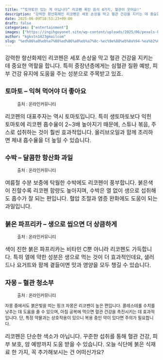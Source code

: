 ```yaml
---
title: "“토마토만 있는 게 아닙니다” 리코펜 폭탄 음식 4가지, 혈관이 웃어요!"
description: "강력한 항산화제인 리코펜은 세포 손상을 막고 혈관 건강을 지키는 데 중요한 역할을 합니다. 특히 중장년층에게는 심혈관 질환 예방, 피부 건강 유지에 도움을 주는 성분으로 주목받고 있죠."
date: 2025-06-09T18:53:23+09:00
draft: false
categories: ["entertainment"]
images: ["https://ingihgoyonet.site/wp-content/uploads/2025/06/pexels-kate-amos-1408770-2718416-1-683x1024.jpg", "https://ingihgoyonet.site/wp-content/uploads/2025/06/pexels-elaine-bernadine-castro-1263177-2403850-1024x768.jpg", "https://ingihgoyonet.site/wp-content/uploads/2025/06/pexels-kaip-594137-1024x683.jpg", "https://ingihgoyonet.site/wp-content/uploads/2025/06/pexels-pixabay-209549-1024x674.jpg"]
author: "kgkstn1423gmailcom"
slug: "%ed%86%a0%eb%a7%88%ed%86%a0%eb%a7%8c-%ec%9e%88%eb%8a%94-%ea%b2%8c-%ec%95%84%eb%8b%99%eb%8b%88%eb%8b%a4-%eb%a6%ac%ec%bd%94%ed%8e%9c-%ed%8f%ad%ed%83%84-%ec%9d%8c%ec%8b%9d-4%ea%b0%80"
---
```


<p style="font-size:18px">강력한 항산화제인 리코펜은 세포 손상을 막고 혈관 건강을 지키는 데 중요한 역할을 합니다. 특히 중장년층에게는 심혈관 질환 예방, 피부 건강 유지에 도움을 주는 성분으로 주목받고 있죠.</p> <h2 >토마토 – 익혀 먹어야 더 좋아요</h2> <figure ><img src="https://ingihgoyonet.site/wp-content/uploads/2025/06/pexels-kate-amos-1408770-2718416-1-683x1024.jpg" alt="" style="aspect-ratio:16/9;object-fit:cover"/><figcaption >출처 : 온라인커뮤니티</figcaption></figure> <p style="font-size:18px">리코펜의 대표주자는 역시 토마토입니다. 특히 생토마토보다 익힌 토마토에 리코펜 흡수율이 2~3배 높아지기 때문에, 스튜나 볶음, 주스로 섭취하는 것이 훨씬 효과적입니다. 올리브오일과 함께 조리하면 체내 흡수율을 더 높일 수 있습니다.</p> <h2 >수박 – 달콤한 항산화 과일</h2> <figure ><img src="https://ingihgoyonet.site/wp-content/uploads/2025/06/pexels-elaine-bernadine-castro-1263177-2403850-1024x768.jpg" alt="" style="aspect-ratio:16/9;object-fit:cover"/><figcaption >출처 : 온라인커뮤니티</figcaption></figure> <p style="font-size:18px">여름철 수분 보충에 탁월한 수박에도 리코펜이 풍부합니다. 붉은색이 진할수록 리코펜 함량도 높아지며, 수박은 열 없이 생으로 섭취해도 흡수가 잘 되는 편입니다. 혈압 조절과 염증 완화에도 도움이 되는 과일입니다.</p> <h2 >붉은 파프리카 – 생으로 씹으면 더 상큼하게</h2> <figure ><img src="https://ingihgoyonet.site/wp-content/uploads/2025/06/pexels-kaip-594137-1024x683.jpg" alt="" style="aspect-ratio:16/9;object-fit:cover"/><figcaption >출처 : 온라인커뮤니티</figcaption></figure> <p style="font-size:18px">색이 진한 붉은 파프리카는 비타민 C뿐 아니라 리코펜도 가득합니다. 특히 열에 약한 성분은 생으로 먹는 것이 더 효과적인데요, 샐러드나 요거트와 함께 곁들이면 맛과 영양을 모두 챙길 수 있습니다.</p> <h2 >자몽 – 혈관 청소부</h2> <figure ><img src="https://ingihgoyonet.site/wp-content/uploads/2025/06/pexels-pixabay-209549-1024x674.jpg" alt="" style="aspect-ratio:16/9;object-fit:cover"/><figcaption >출처 : 온라인커뮤니티</figcaption></figure> <p>자몽 중에서도 붉은빛을 띠는 핑크 자몽은 리코펜이 높은 편입니다. 콜레스테롤 수치를 낮추는 데 도움을 줄 수 있으며, 아침 공복에 먹으면 혈관 건강을 촉진시키는 데 효과적입니다. 단, 특정 약물과는 상호작용이 있으니 복용 중인 약이 있다면 주의가 필요합니다.</p> <p style="font-size:18px">리코펜은 단순한 색소가 아닙니다. 꾸준한 섭취를 통해 혈관 건강, 피부 보호, 암 예방까지 도움 받을 수 있습니다. 오늘 식단에 붉은 식재료 한 가지, 꼭 추가해보시는 건 어떠신가요?</p>